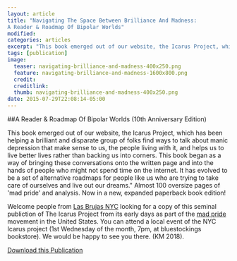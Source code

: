 ```yaml
---
layout: article
title: "Navigating The Space Between Brilliance And Madness:
A Reader & Roadmap Of Bipolar Worlds"
modified:
categories: articles
excerpt: "This book emerged out of our website, the Icarus Project, which has been helping a brilliant and disparate group of folks find ways to talk about manic depression that make sense to us, the people living with it, and helps us to live better lives rather than backing us into corners."
tags: [publication]
image:
  teaser: navigating-brilliance-and-madness-400x250.png
  feature: navigating-brilliance-and-madness-1600x800.png
  credit: 
  creditlink: 
  thumb: navigating-brilliance-and-madness-400x250.png
date: 2015-07-29T22:08:14-05:00
---
```


##A Reader & Roadmap Of Bipolar Worlds (10th Anniversary Edition)

This book emerged out of our website, the Icarus Project, which has been helping a brilliant and disparate group of folks find ways to talk about manic depression that make sense to us, the people living with it, and helps us to live better lives rather than backing us into corners. This book began as a way of bringing these conversations onto the written page and into the hands of people who might not spend time on the internet. It has evolved to be a set of alternative roadmaps for people like us who are trying to take care of ourselves and live out our dreams." Almost 100 oversize pages of 'mad pride' and analysis. Now in a new, expanded paperback book edition!

Welcome people from [Las Brujas NYC](http://brujas.nyc) looking for a copy of this seminal publiction of The Icarus Project from its early days as part of the [mad pride](https://en.wikipedia.org/wiki/Mad_Pride) movement in the United States. You can attend a local event of the NYC Icarus project (1st Wednesday of the month, 7pm, at bluestockings bookstore). We would be happy to see you there. (KM 2018).

[Download this Publication](http://nycicarus.org/images/navigating_the_space.pdf)
